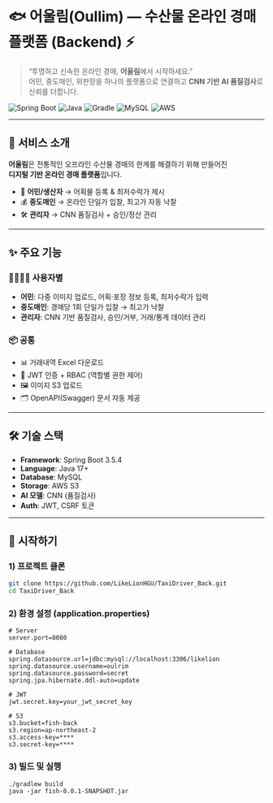 # 🐟 어울림(Oullim) — 수산물 온라인 경매 플랫폼 (Backend) ⚡

> “투명하고 신속한 온라인 경매, **어울림**에서 시작하세요.”  
어민, 중도매인, 위판장을 하나의 플랫폼으로 연결하고 **CNN 기반 AI 품질검사**로 신뢰를 더합니다.

![Spring Boot](https://img.shields.io/badge/Spring%20Boot-3.x-6DB33F?logo=springboot&logoColor=white)
![Java](https://img.shields.io/badge/Java-17+-red?logo=openjdk)
![Gradle](https://img.shields.io/badge/Gradle-8.x-02303A?logo=gradle)
![MySQL](https://img.shields.io/badge/DB-MySQL-4479A1?logo=mysql)
![AWS](https://img.shields.io/badge/Storage-S3-FF9900?logo=amazons3)

---

## 🌊 서비스 소개

**어울림**은 전통적인 오프라인 수산물 경매의 한계를 해결하기 위해 만들어진  
**디지털 기반 온라인 경매 플랫폼**입니다.  

- 🎣 **어민/생산자** → 어획물 등록 & 최저수락가 제시  
- 💰 **중도매인** → 온라인 단일가 입찰, 최고가 자동 낙찰  
- 🛠 **관리자** → CNN 품질검사 + 승인/정산 관리  

---

## ✨ 주요 기능

### 👨‍👩‍👧‍👦 사용자별
- **어민**: 다중 이미지 업로드, 어획·포장 정보 등록, 최저수락가 입력  
- **중도매인**: 경매당 1회 단일가 입찰 → 최고가 낙찰  
- **관리자**: CNN 기반 품질검사, 승인/거부, 거래/통계 데이터 관리  

### 📦 공통
- 📊 거래내역 Excel 다운로드  
- 🔐 JWT 인증 + RBAC (역할별 권한 제어)  
- 🖼 이미지 S3 업로드  
- 🗂 OpenAPI(Swagger) 문서 자동 제공  

---

## 🛠️ 기술 스택

- **Framework**: Spring Boot 3.5.4 
- **Language**: Java 17+  
- **Database**: MySQL 
- **Storage**: AWS S3  
- **AI 모델**: CNN (품질검사)  
- **Auth**: JWT, CSRF 토큰  

---

## 🚀 시작하기

### 1) 프로젝트 클론
```bash
git clone https://github.com/LikeLionHGU/TaxiDriver_Back.git
cd TaxiDriver_Back
```

### 2) 환경 설정 (application.properties)
```
# Server
server.port=8080

# Database
spring.datasource.url=jdbc:mysql://localhost:3306/likelion
spring.datasource.username=oulrim
spring.datasource.password=secret
spring.jpa.hibernate.ddl-auto=update

# JWT
jwt.secret.key=your_jwt_secret_key

# S3
s3.bucket=fish-back
s3.region=ap-northeast-2
s3.access-key=****
s3.secret-key=****
```
### 3) 빌드 및 실행
```
./gradlew build
java -jar fish-0.0.1-SNAPSHOT.jar 
```

